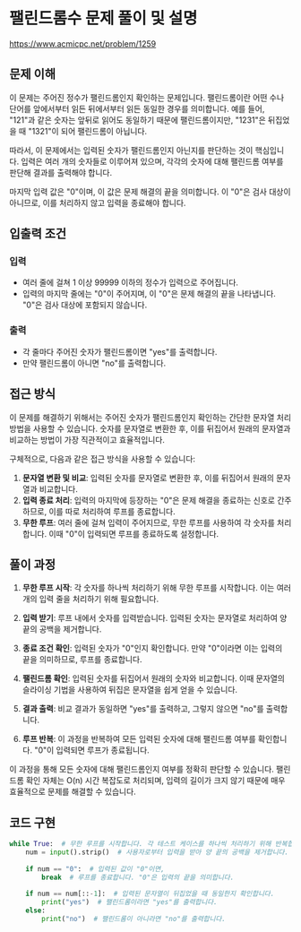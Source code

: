 # 팰린드롬수 문제 풀이 및 설명

https://www.acmicpc.net/problem/1259

## 문제 이해

이 문제는 주어진 정수가 팰린드롬인지 확인하는 문제입니다. 팰린드롬이란 어떤 수나 단어를 앞에서부터 읽든 뒤에서부터 읽든 동일한 경우를 의미합니다. 예를 들어, "121"과 같은 숫자는 앞뒤로 읽어도 동일하기 때문에 팰린드롬이지만, "1231"은 뒤집었을 때 "1321"이 되어 팰린드롬이 아닙니다.

따라서, 이 문제에서는 입력된 숫자가 팰린드롬인지 아닌지를 판단하는 것이 핵심입니다. 입력은 여러 개의 숫자들로 이루어져 있으며, 각각의 숫자에 대해 팰린드롬 여부를 판단해 결과를 출력해야 합니다. 

마지막 입력 값은 "0"이며, 이 값은 문제 해결의 끝을 의미합니다. 이 "0"은 검사 대상이 아니므로, 이를 처리하지 않고 입력을 종료해야 합니다.

## 입출력 조건

### 입력
- 여러 줄에 걸쳐 1 이상 99999 이하의 정수가 입력으로 주어집니다.
- 입력의 마지막 줄에는 "0"이 주어지며, 이 "0"은 문제 해결의 끝을 나타냅니다. "0"은 검사 대상에 포함되지 않습니다.

### 출력
- 각 줄마다 주어진 숫자가 팰린드롬이면 "yes"를 출력합니다.
- 만약 팰린드롬이 아니면 "no"를 출력합니다.

## 접근 방식

이 문제를 해결하기 위해서는 주어진 숫자가 팰린드롬인지 확인하는 간단한 문자열 처리 방법을 사용할 수 있습니다. 숫자를 문자열로 변환한 후, 이를 뒤집어서 원래의 문자열과 비교하는 방법이 가장 직관적이고 효율적입니다.

구체적으로, 다음과 같은 접근 방식을 사용할 수 있습니다:

1. **문자열 변환 및 비교**: 입력된 숫자를 문자열로 변환한 후, 이를 뒤집어서 원래의 문자열과 비교합니다.
2. **입력 종료 처리**: 입력의 마지막에 등장하는 "0"은 문제 해결을 종료하는 신호로 간주하므로, 이를 따로 처리하여 루프를 종료합니다.
3. **무한 루프**: 여러 줄에 걸쳐 입력이 주어지므로, 무한 루프를 사용하여 각 숫자를 처리합니다. 이때 "0"이 입력되면 루프를 종료하도록 설정합니다.

## 풀이 과정

1. **무한 루프 시작**: 각 숫자를 하나씩 처리하기 위해 무한 루프를 시작합니다. 이는 여러 개의 입력 줄을 처리하기 위해 필요합니다.

2. **입력 받기**: 루프 내에서 숫자를 입력받습니다. 입력된 숫자는 문자열로 처리하여 양 끝의 공백을 제거합니다.

3. **종료 조건 확인**: 입력된 숫자가 "0"인지 확인합니다. 만약 "0"이라면 이는 입력의 끝을 의미하므로, 루프를 종료합니다.

4. **팰린드롬 확인**: 입력된 숫자를 뒤집어서 원래의 숫자와 비교합니다. 이때 문자열의 슬라이싱 기법을 사용하여 뒤집은 문자열을 쉽게 얻을 수 있습니다.

5. **결과 출력**: 비교 결과가 동일하면 "yes"를 출력하고, 그렇지 않으면 "no"를 출력합니다.

6. **루프 반복**: 이 과정을 반복하여 모든 입력된 숫자에 대해 팰린드롬 여부를 확인합니다. "0"이 입력되면 루프가 종료됩니다.

이 과정을 통해 모든 숫자에 대해 팰린드롬인지 여부를 정확히 판단할 수 있습니다. 팰린드롬 확인 자체는 O(n) 시간 복잡도로 처리되며, 입력의 길이가 크지 않기 때문에 매우 효율적으로 문제를 해결할 수 있습니다.

## 코드 구현
```python
while True:  # 무한 루프를 시작합니다. 각 테스트 케이스를 하나씩 처리하기 위해 반복합니다.
    num = input().strip()  # 사용자로부터 입력을 받아 양 끝의 공백을 제거합니다.
    
    if num == "0":  # 입력된 값이 "0"이면,
        break  # 루프를 종료합니다. "0"은 입력의 끝을 의미합니다.
    
    if num == num[::-1]:  # 입력된 문자열이 뒤집었을 때 동일한지 확인합니다.
        print("yes")  # 팰린드롬이라면 "yes"를 출력합니다.
    else:
        print("no")  # 팰린드롬이 아니라면 "no"를 출력합니다.
